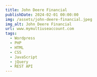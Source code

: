 ```yaml
---
title: John Deere Financial
publishDate: 2024-02-01 00:00:00
img: /assets/john-deere-financial.jpeg
img_alt: John Deere Financial
url: www.mymultiuseaccount.com
tags:
  - Wordpress
  - PHP
  - HTML
  - CSS
  - JavaScript
  - jQuery
  - REST API
---
```

